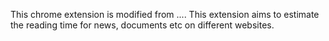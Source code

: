 This chrome extension is modified from ....
This extension aims to estimate the reading time for news, documents etc on different websites.